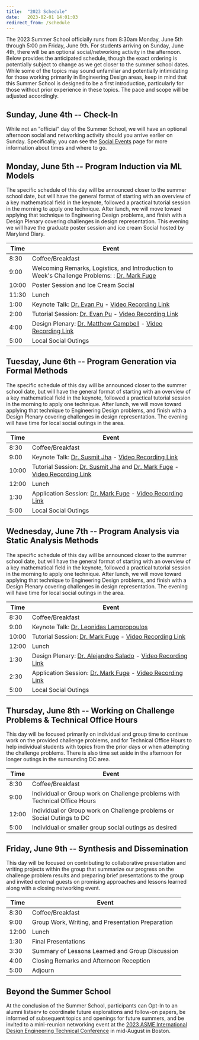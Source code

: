 ```yaml
---
title:  "2023 Schedule"
date:   2023-02-01 14:01:03
redirect_from: /schedule
---
```


The 2023 Summer School officially runs from 8:30am Monday, June 5th through 5:00 pm Friday, June 9th. For students arriving on Sunday, June 4th, there will be an optional social/networking activity in the afternoon. Below provides the anticipated schedule, though the exact ordering is potentially subject to change as we get closer to the summer school dates. While some of the topics may sound unfamiliar and potentially intimidating for those working primarily in Engineering Design areas, keep in mind that this Summer School is designed to be a first introduction, particularly for those without prior experience in these topics. The pace and scope will be adjusted accordingly.

## Sunday, June 4th -- Check-In

While not an "official" day of the Summer School, we will have an optional afternoon social and networking activity should you arrive earlier on Sunday. Specifically, you can see the [Social Events](../social_events) page for more information about times and where to go.

## Monday, June 5th -- Program Induction via ML Models
The specific schedule of this day will be announced closer to the summer school date, but will have the general format of starting with an overview of a key mathematical field in the keynote, followed a practical tutorial session in the morning to apply one technique. After lunch, we will move toward applying that technique to Engineering Design problems, and finish with a Design Plenary covering challenges in design representation. This evening we will have the graduate poster session and ice cream Social hosted by Maryland Diary.

| Time  | Event  |
|---|---|
| 8:30 | Coffee/Breakfast |
| 9:00 | Welcoming Remarks, Logistics, and Introduction to Week's Challenge Problems: : [Dr. Mark Fuge](https://enme.umd.edu/clark/faculty/539/Mark-D-Fuge)  |
| 10:00 | Poster Session and Ice Cream Social|
| 11:30 | Lunch |
| 1:00  | Keynote Talk: [Dr. Evan Pu](https://evanthebouncy.github.io/) - [Video Recording Link]()|
| 2:00 | Tutorial Session: [Dr. Evan Pu](https://evanthebouncy.github.io/) - [Video Recording Link]() |
| 4:00 | Design Plenary: [Dr. Matthew Campbell](https://design.engr.oregonstate.edu/campbell) - [Video Recording Link]() |
| 5:00 | Local Social Outings |

## Tuesday, June 6th -- Program Generation via Formal Methods
The specific schedule of this day will be announced closer to the summer school date, but will have the general format of starting with an overview of a key mathematical field in the keynote, followed a practical tutorial session in the morning to apply one technique. After lunch, we will move toward applying that technique to Engineering Design problems, and finish with a Design Plenary covering challenges in design representation. The evening will have time for local social outings in the area.

| Time  | Event  |
|---|---|
| 8:30  | Coffee/Breakfast |
| 9:00  | Keynote Talk: [Dr. Susmit Jha](https://susmitjha.github.io/) - [Video Recording Link]() |
| 10:00 | Tutorial Session: [Dr. Susmit Jha](https://susmitjha.github.io/) and  [Dr. Mark Fuge](https://enme.umd.edu/clark/faculty/539/Mark-D-Fuge) - [Video Recording Link]() |
| 12:00 | Lunch |
| 1:30  | Application Session:  [Dr. Mark Fuge](https://enme.umd.edu/clark/faculty/539/Mark-D-Fuge) - [Video Recording Link]() |
| 5:00  | Local Social Outings |

## Wednesday, June 7th -- Program Analysis via Static Analysis Methods
The specific schedule of this day will be announced closer to the summer school date, but will have the general format of starting with an overview of a key mathematical field in the keynote, followed a practical tutorial session in the morning to apply one technique. After lunch, we will move toward applying that technique to Engineering Design problems, and finish with a Design Plenary covering challenges in design representation. The evening will have time for local social outings in the area.

| Time  | Event  |
|---|---|
| 8:30  | Coffee/Breakfast |
| 9:00  | Keynote Talk: [Dr. Leonidas Lampropoulos](https://lemonidas.github.io/) |
| 10:00 | Tutorial Session: [Dr. Mark Fuge](https://enme.umd.edu/clark/faculty/539/Mark-D-Fuge) - [Video Recording Link]() |
| 12:00 | Lunch |
| 1:30  | Design Plenary: [Dr. Alejandro Salado](https://sie.engineering.arizona.edu/faculty-staff/faculty/alejandro-salado) - [Video Recording Link]() |
| 2:30  | Application Session: [Dr. Mark Fuge](https://enme.umd.edu/clark/faculty/539/Mark-D-Fuge) - [Video Recording Link]() |
| 5:00  | Local Social Outings |

## Thursday, June 8th -- Working on Challenge Problems & Technical Office Hours
This day will be focused primarily on individual and group time to continue work on the provided challenge problems, and for Technical Office Hours to help individual students with topics from the prior days or when attempting the challenge problems. There is also time set aside in the afternoon for longer outings in the surrounding DC area.

| Time  | Event  |
|---|---|
| 8:30 | Coffee/Breakfast |
| 9:00  | Individual or Group work on Challenge problems with Technical Office Hours  |
| 12:00 | Individual or Group work on Challenge problems or Social Outings to DC |
| 5:00 | Individual or smaller group social outings as desired |

## Friday, June 9th -- Synthesis and Dissemination
This day will be focused on contributing to collaborative presentation and writing projects within the group that summarize our progress on the challenge problem results and preparing brief presentations to the group and invited external guests on promising approaches and lessons learned along with a closing networking event.

| Time  | Event  |
|---|---|
| 8:30  | Coffee/Breakfast |
| 9:00  | Group Work, Writing, and Presentation Preparation |
| 12:00 | Lunch  |
| 1:30  | Final Presentations |
| 3:30  | Summary of Lessons Learned and Group Discussion |
| 4:00  | Closing Remarks and Afternoon Reception |
| 5:00  | Adjourn |


## Beyond the Summer School

At the conclusion of the Summer School, participants can Opt-In to an alumni listserv to coordinate future explorations and follow-on papers, be informed of subsequent topics and openings for future summers, and be invited to a mini-reunion networking event at the [2023 ASME International Design Engineering Technical Conference](https://event.asme.org/IDETC-CIE) in mid-August in Boston.
